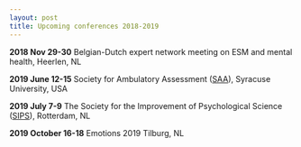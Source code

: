 ```yaml
---
layout: post
title: Upcoming conferences 2018-2019
---
```


**2018 Nov 29-30**      Belgian-Dutch expert network meeting on ESM and mental health, Heerlen, NL

**2019 June 12-15**  	  Society for Ambulatory Assessment ([SAA](http://ambulatory-assessment.org/)), Syracuse University, USA 

**2019 July 7-9**  	    The Society for the Improvement of Psychological Science ([SIPS](https://improvingpsych.org/meetings/)), Rotterdam, NL

**2019 October 16-18**  Emotions 2019 Tilburg, NL
